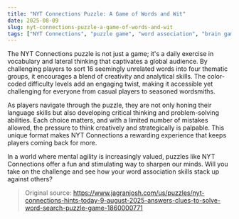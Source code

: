 ```yaml
---
title: "NYT Connections Puzzle: A Game of Words and Wit"
date: 2025-08-09
slug: nyt-connections-puzzle-a-game-of-words-and-wit
tags: ["NYT Connections", "puzzle game", "word association", "brain games"]
---
```


The NYT Connections puzzle is not just a game; it's a daily exercise in vocabulary and lateral thinking that captivates a global audience. By challenging players to sort 16 seemingly unrelated words into four thematic groups, it encourages a blend of creativity and analytical skills. The color-coded difficulty levels add an engaging twist, making it accessible yet challenging for everyone from casual players to seasoned wordsmiths.

As players navigate through the puzzle, they are not only honing their language skills but also developing critical thinking and problem-solving abilities. Each choice matters, and with a limited number of mistakes allowed, the pressure to think creatively and strategically is palpable. This unique format makes NYT Connections a rewarding experience that keeps players coming back for more.

In a world where mental agility is increasingly valued, puzzles like NYT Connections offer a fun and stimulating way to sharpen our minds. Will you take on the challenge and see how your word association skills stack up against others?

> Original source: https://www.jagranjosh.com/us/puzzles/nyt-connections-hints-today-9-august-2025-answers-clues-to-solve-word-search-puzzle-game-1860000771